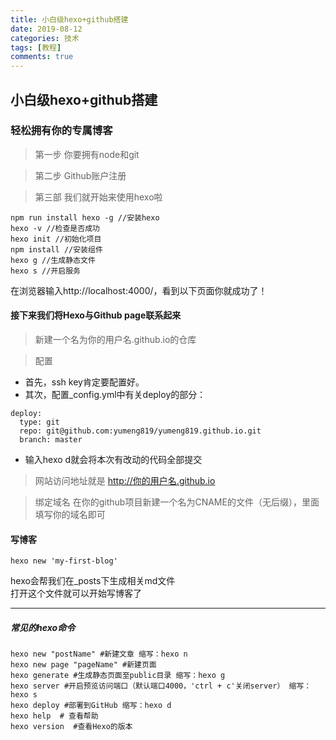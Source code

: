 ```yaml
---
title: 小白级hexo+github搭建
date: 2019-08-12  
categories: 技术
tags: [教程]
comments: true
---
```

## 小白级hexo+github搭建
### 轻松拥有你的专属博客

> 第一步 你要拥有node和git

> 第二步 Github账户注册

> 第三部 我们就开始来使用hexo啦

```
npm run install hexo -g //安装hexo
hexo -v //检查是否成功
hexo init //初始化项目
npm install //安装组件
hexo g //生成静态文件
hexo s //开启服务
```
在浏览器输入http://localhost:4000/，看到以下页面你就成功了！


#### 接下来我们将Hexo与Github page联系起来


> 新建一个名为你的用户名.github.io的仓库

> 配置

- 首先，ssh key肯定要配置好。
- 其次，配置_config.yml中有关deploy的部分：


```
deploy:
  type: git 
  repo: git@github.com:yumeng819/yumeng819.github.io.git
  branch: master
```
- 输入hexo d就会将本次有改动的代码全部提交


> 网站访问地址就是 http://你的用户名.github.io 

> 绑定域名 在你的github项目新建一个名为CNAME的文件（无后缀），里面填写你的域名即可

#### 写博客

```
hexo new 'my-first-blog' 
```
hexo会帮我们在_posts下生成相关md文件<br>
打开这个文件就可以开始写博客了

---


##### 常见的hexo命令

```
hexo new "postName" #新建文章 缩写：hexo n
hexo new page "pageName" #新建页面
hexo generate #生成静态页面至public目录 缩写：hexo g
hexo server #开启预览访问端口（默认端口4000，'ctrl + c'关闭server） 缩写：hexo s
hexo deploy #部署到GitHub 缩写：hexo d
hexo help  # 查看帮助
hexo version  #查看Hexo的版本
```
